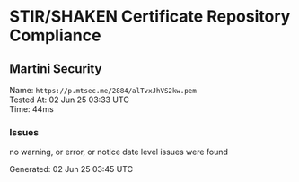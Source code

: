 # STIR/SHAKEN Certificate Repository Compliance

## Martini Security

Name: `https://p.mtsec.me/2884/alTvxJhVS2kw.pem`\
Tested At: 02 Jun 25 03:33 UTC\
Time: 44ms

### Issues

no warning, or error, or notice date level issues were found

Generated: 02 Jun 25 03:45 UTC